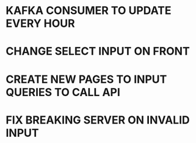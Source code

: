 # KAFKA CONSUMER TO UPDATE EVERY HOUR
# CHANGE SELECT INPUT ON FRONT
# CREATE NEW PAGES TO INPUT QUERIES TO CALL API
# FIX BREAKING SERVER ON INVALID INPUT
